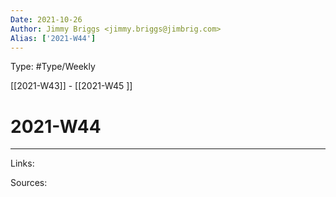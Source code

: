 ```yaml
---
Date: 2021-10-26
Author: Jimmy Briggs <jimmy.briggs@jimbrig.com>
Alias: ['2021-W44']
---
```


Type: #Type/Weekly

[[2021-W43]] - [[2021-W45 ]]

# 2021-W44

***

Links:

Sources: